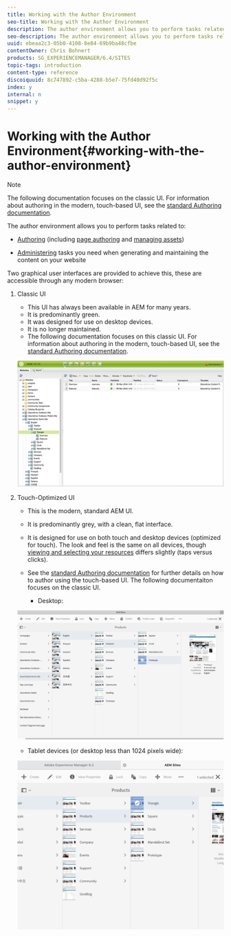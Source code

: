```yaml
---
title: Working with the Author Environment
seo-title: Working with the Author Environment
description: The author environment allows you to perform tasks related to authoring (including page authoring and managing assets) and administering tasks you need when generating and maintaining the content on your website.
seo-description: The author environment allows you to perform tasks related to authoring (including page authoring and managing assets) and administering tasks you need when generating and maintaining the content on your website.
uuid: ebeaa2c3-05b0-4108-8e84-69b9ba48cfbe
contentOwner: Chris Bohnert
products: SG_EXPERIENCEMANAGER/6.4/SITES
topic-tags: introduction
content-type: reference
discoiquuid: 8c747892-c5ba-4288-b5e7-75fd40d92f5c
index: y
internal: n
snippet: y
---
```


# Working with the Author Environment{#working-with-the-author-environment}

>[!NOTE]
>
>The following documentation focuses on the classic UI. For information about authoring in the modern, touch-based UI, see the [standard Authoring documentation](../../../sites/authoring/using/author.md).

The author environment allows you to perform tasks related to:

* [Authoring](../../../sites/authoring/using/author.md) (including [page authoring](../../../sites/authoring/using/page-authoring.md) and [managing assets](/assets/using/author-assets.md))  

* [Administering](/sites/administering/using/administer.md) tasks you need when generating and maintaining the content on your website

Two graphical user interfaces are provided to achieve this, these are accessible through any modern browser:

1. Classic UI

    * This UI has always been available in AEM for many years.
    * It is predominantly green.
    * It was designed for use on desktop devices.
    * It is no longer maintained.
    * The following documentation focuses on this classic UI. For information about authoring in the modern, touch-based UI, see the [standard Authoring documentation](../../../sites/authoring/using/author.md).

   ![](assets/chlimage_1-149.png)

1. Touch-Optimized UI

    * This is the modern, standard AEM UI.
    * It is predominantly grey, with a clean, flat interface.
    * It is designed for use on both touch and desktop devices (optimized for touch). The look and feel is the same on all devices, though [viewing and selecting your resources](../../../sites/authoring/using/basic-handling.md#viewingandselectingyourresources) differs slightly (taps versus clicks).
    * See the [standard Authoring documentation](../../../sites/authoring/using/author.md) for further details on how to author using the touch-based UI. The following documentaiton focuses on the classic UI.

        * Desktop:

   ![](assets/chlimage_1-150.png)

    * Tablet devices (or desktop less than 1024 pixels wide):

   ![](assets/chlimage_1-7.jpeg)

